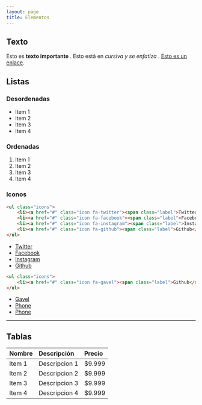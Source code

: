 ```yaml
---
layout: page
title: Elementos
---
```


## Texto

Esto es **texto importante** . Esto está en *cursiva y se enfatiza* . [Esto es un enlace](#).


## Listas

### Desordenadas

- Item 1
- Item 2
- Item 3
- Item 4

### Ordenadas


1. Item 1
1. Item 2
1. Item 3
1. Item 4

### Iconos


```html
<ul class="icons">
	<li><a href="#" class="icon fa-twitter"><span class="label">Twitter</span></a></li>
	<li><a href="#" class="icon fa-facebook"><span class="label">Facebook</span></a></li>
	<li><a href="#" class="icon fa-instagram"><span class="label">Instagram</span></a></li>
	<li><a href="#" class="icon fa-github"><span class="label">Github</span></a></li>
</ul>
```

<ul class="icons">
	<li><a href="#" class="icon fa-twitter"><span class="label">Twitter</span></a></li>
	<li><a href="#" class="icon fa-facebook"><span class="label">Facebook</span></a></li>
	<li><a href="#" class="icon fa-instagram"><span class="label">Instagram</span></a></li>
	<li><a href="#" class="icon fa-github"><span class="label">Github</span></a></li>
</ul>

```html
<ul class="icons">
	<li><a href="#" class="icon fa-gavel"><span class="label">Github</span></a></li>
</ul>
```

<ul class="icons">
	<li><a href="#" class="icon fa-gavel"><span class="label">Gavel</span></a></li>
	<li><a href="#" class="icon fa-phone"><span class="label">Phone</span></a></li>
	<li><a href="#" class="icon fa-handshake-simple"><span class="label">Phone</span></a></li>
</ul>

---

## Tablas

|Nombre|Descripción|Precio|
|:-----|:----------|:-----|
|Item 1|Descripcion 1|$9.999|
|Item 2|Descripcion 2|$9.999|
|Item 3|Descripcion 3|$9.999|
|Item 4|Descripcion 4|$9.999|

